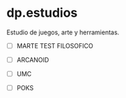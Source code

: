 # dp.estudios
Estudio de juegos, arte y herramientas.


-[ ] MARTE TEST FILOSOFICO
-[ ] ARCANOID
-[ ] UMC
-[ ] POKS


